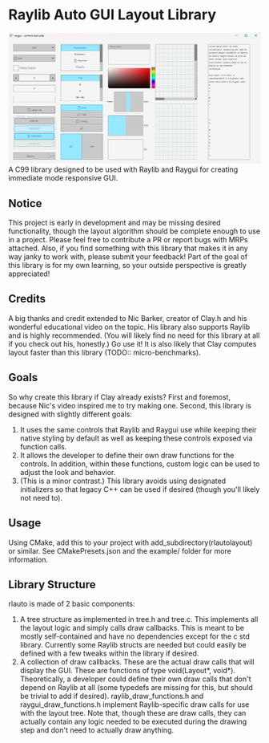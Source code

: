 # Raylib Auto GUI Layout Library
![img.png](img.png)
A C99 library designed to be used with Raylib and Raygui for creating immediate mode responsive GUI.

## Notice
This project is early in development and may be missing desired functionality, though the layout algorithm should be complete enough to use in a project. Please feel free to contribute a PR or report bugs with MRPs attached.
Also, if you find something with this library that makes it in any way janky to work with, please submit your feedback! Part of the goal of this library is for my own learning, so your outside perspective is greatly appreciated!

## Credits
A big thanks and credit extended to Nic Barker, creator of Clay.h and his wonderful educational video on the topic. His library also supports Raylib and is highly recommended. (You will likely find no need for this library at all if you check out his, honestly.) Go use it! It is also likely that Clay computes layout faster than this library (TODO:: micro-benchmarks).

## Goals
So why create this library if Clay already exists? First and foremost, because Nic's video inspired me to try making one. Second, this library is designed with slightly different goals:
1. It uses the same controls that Raylib and Raygui use while keeping their native styling by default as well as keeping these controls exposed via function calls.
2. It allows the developer to define their own draw functions for the controls. In addition, within these functions, custom logic can be used to adjust the look and behavior.
3. (This is a minor contrast.) This library avoids using designated initializers so that legacy C++ can be used if desired (though you'll likely not need to).

## Usage
Using CMake, add this to your project with add_subdirectory(rlautolayout) or similar.
See CMakePresets.json and the example/ folder for more information.

## Library Structure
rlauto is made of 2 basic components:
1. A tree structure as implemented in tree.h and tree.c. This implements all the layout logic and simply calls draw callbacks. This is meant to be mostly self-contained and have no dependencies except for the c std library. Currently some Raylib structs are needed but could easily be defined with a few tweaks within the library if desired.
2. A collection of draw callbacks. These are the actual draw calls that will display the GUI. These are functions of type void(Layout*, void*). Theoretically, a developer could define their own draw calls that don't depend on Raylib at all (some typedefs are missing for this, but should be trivial to add if desired). raylib_draw_functions.h and raygui_draw_functions.h implement Raylib-specific draw calls for use with the layout tree. Note that, though these are draw calls, they can actually contain any logic needed to be executed during the drawing step and don't need to actually draw anything.